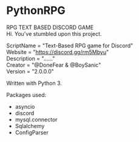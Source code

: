 # PythonRPG
RPG TEXT BASED DISCORD GAME  
Hi. You've stumbled upon this project.

ScriptName = "Text-Based RPG game for Discord"  
Website = "https://discord.gg/rm5Mbyu"  
Description = "......"  
Creator = "@DoneFear & @BoySanic"  
Version = "2.0.0.0"  

Written with Python 3.

Packages used:

- asyncio
- discord
- mysql.connector
- Sqlalchemy
- ConfigParser
